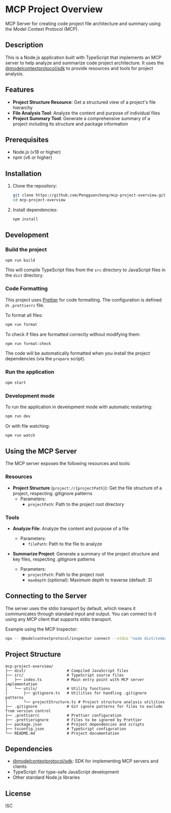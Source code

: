 # MCP Project Overview

MCP Server for creating code project file architecture and summary using the Model Context Protocol (MCP).

## Description

This is a Node.js application built with TypeScript that implements an MCP server to help analyze and summarize code project architecture. It uses the [@modelcontextprotocol/sdk](https://github.com/modelcontextprotocol/typescript-sdk) to provide resources and tools for project analysis.

## Features

- **Project Structure Resource**: Get a structured view of a project's file hierarchy
- **File Analysis Tool**: Analyze the content and purpose of individual files
- **Project Summary Tool**: Generate a comprehensive summary of a project including its structure and package information

## Prerequisites

- Node.js (v18 or higher)
- npm (v6 or higher)

## Installation

1. Clone the repository:
   ```bash
   git clone https://github.com/Pengguancheng/mcp-project-overview.git
   cd mcp-project-overview
   ```

2. Install dependencies:
   ```bash
   npm install
   ```

## Development

### Build the project

```bash
npm run build
```

This will compile TypeScript files from the `src` directory to JavaScript files in the `dist` directory.

### Code Formatting

This project uses [Prettier](https://prettier.io/) for code formatting. The configuration is defined in `.prettierrc` file.

To format all files:

```bash
npm run format
```

To check if files are formatted correctly without modifying them:

```bash
npm run format:check
```

The code will be automatically formatted when you install the project dependencies (via the `prepare` script).

### Run the application

```bash
npm start
```

### Development mode

To run the application in development mode with automatic restarting:

```bash
npm run dev
```

Or with file watching:

```bash
npm run watch
```

## Using the MCP Server

The MCP server exposes the following resources and tools:

### Resources

- **Project Structure** (`project://{projectPath}`): Get the file structure of a project, respecting .gitignore patterns
  - Parameters:
    - `projectPath`: Path to the project root directory

### Tools

- **Analyze File**: Analyze the content and purpose of a file
  - Parameters:
    - `filePath`: Path to the file to analyze

- **Summarize Project**: Generate a summary of the project structure and key files, respecting .gitignore patterns
  - Parameters:
    - `projectPath`: Path to the project root
    - `maxDepth` (optional): Maximum depth to traverse (default: 3)

## Connecting to the Server

The server uses the stdio transport by default, which means it communicates through standard input and output. You can connect to it using any MCP client that supports stdio transport.

Example using the MCP Inspector:

```bash
npx -- @modelcontextprotocol/inspector connect --stdio "node dist/index.js"
```

## Project Structure

```
mcp-project-overview/
├── dist/                  # Compiled JavaScript files
├── src/                   # TypeScript source files
│   ├── index.ts           # Main entry point with MCP server implementation
│   └── utils/             # Utility functions
│       ├── gitignore.ts   # Utilities for handling .gitignore patterns
│       └── projectStructure.ts # Project structure analysis utilities
├── .gitignore             # Git ignore patterns for files to exclude from version control
├── .prettierrc            # Prettier configuration
├── .prettierignore        # Files to be ignored by Prettier
├── package.json           # Project dependencies and scripts
├── tsconfig.json          # TypeScript configuration
└── README.md              # Project documentation
```

## Dependencies

- [@modelcontextprotocol/sdk](https://github.com/modelcontextprotocol/typescript-sdk): SDK for implementing MCP servers and clients
- TypeScript: For type-safe JavaScript development
- Other standard Node.js libraries

## License

ISC
